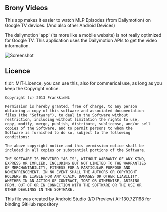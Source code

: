 Brony Videos
------------

This app makes it easier to watch MLP Episodes (from Dailymotion) on Google TV devices.
(And also other Android Devices)

The dailymotion 'app' (its more like a mobile website) is not really optimized for Google TV.
This application uses the Dailymotion APIs to get the video information.

![Screenshot](https://raw.github.com/frankkienl/BronyVideos/master/screenshots/device-2013-06-26-232256.png "Screenshots")

Licence
-------

tl;dr: MIT-Licence, you can use this, also for commerical use, as long as you keep the Copyright notice.

    Copyright (c) 2013 FrankkieNL

    Permission is hereby granted, free of charge, to any person
    obtaining a copy of this software and associated documentation
    files (the "Software"), to deal in the Software without
    restriction, including without limitation the rights to use,
    copy, modify, merge, publish, distribute, sublicense, and/or sell
    copies of the Software, and to permit persons to whom the
    Software is furnished to do so, subject to the following
    conditions:

    The above copyright notice and this permission notice shall be
    included in all copies or substantial portions of the Software.

    THE SOFTWARE IS PROVIDED "AS IS", WITHOUT WARRANTY OF ANY KIND,
    EXPRESS OR IMPLIED, INCLUDING BUT NOT LIMITED TO THE WARRANTIES
    OF MERCHANTABILITY, FITNESS FOR A PARTICULAR PURPOSE AND
    NONINFRINGEMENT. IN NO EVENT SHALL THE AUTHORS OR COPYRIGHT
    HOLDERS BE LIABLE FOR ANY CLAIM, DAMAGES OR OTHER LIABILITY,
    WHETHER IN AN ACTION OF CONTRACT, TORT OR OTHERWISE, ARISING
    FROM, OUT OF OR IN CONNECTION WITH THE SOFTWARE OR THE USE OR
    OTHER DEALINGS IN THE SOFTWARE.

This file was created by Android Studio (I/O Preview) AI-130.721168 for binding GitHub repository